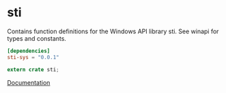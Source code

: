 # sti #
Contains function definitions for the Windows API library sti. See winapi for types and constants.

```toml
[dependencies]
sti-sys = "0.0.1"
```

```rust
extern crate sti;
```

[Documentation](https://retep998.github.io/doc/winapi/sti/)
